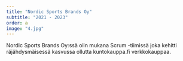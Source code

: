 ```yaml
---
title: "Nordic Sports Brands Oy"
subtitle: "2021 - 2023"
order: a
image: "4.jpg"
---
```


Nordic Sports Brands Oy:ssä olin mukana Scrum -tiimissä joka kehitti räjähdysmäisessä kasvussa ollutta kuntokauppa.fi verkkokauppaa.
